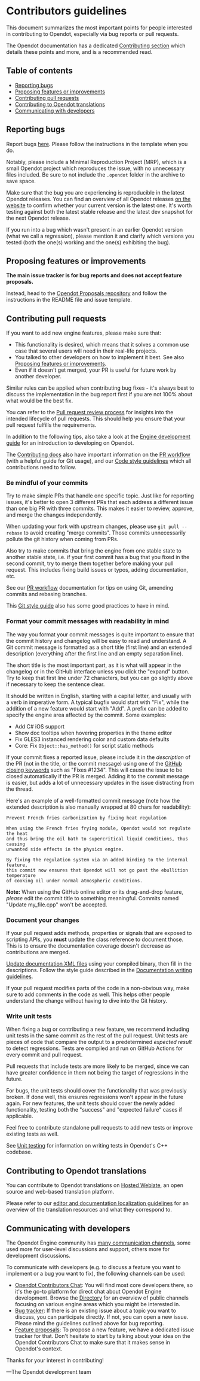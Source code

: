 # Contributors guidelines

This document summarizes the most important points for people interested in
contributing to Opendot, especially via bug reports or pull requests.

The Opendot documentation has a dedicated [Contributing section](https://docs.opendotengine.org/en/latest/contributing/how_to_contribute.html)
which details these points and more, and is a recommended read.

## Table of contents

- [Reporting bugs](#reporting-bugs)
- [Proposing features or improvements](#proposing-features-or-improvements)
- [Contributing pull requests](#contributing-pull-requests)
- [Contributing to Opendot translations](#contributing-to-opendot-translations)
- [Communicating with developers](#communicating-with-developers)

## Reporting bugs

Report bugs [here](https://github.com/opendotengine/opendot/issues/new?assignees=&labels=&template=bug_report.yml).
Please follow the instructions in the template when you do.

Notably, please include a Minimal Reproduction Project (MRP), which is a small
Opendot project which reproduces the issue, with no unnecessary files included.
Be sure to not include the `.opendot` folder in the archive to save space.

Make sure that the bug you are experiencing is reproducible in the latest Opendot
releases. You can find an overview of all Opendot releases [on the website](https://opendotengine.org/download/archive/)
to confirm whether your current version is the latest one. It's worth testing
against both the latest stable release and the latest dev snapshot for the next
Opendot release.

If you run into a bug which wasn't present in an earlier Opendot version (what we
call a _regression_), please mention it and clarify which versions you tested
(both the one(s) working and the one(s) exhibiting the bug).

## Proposing features or improvements

**The main issue tracker is for bug reports and does not accept feature proposals.**

Instead, head to the [Opendot Proposals repository](https://github.com/opendotengine/opendot-proposals)
and follow the instructions in the README file and issue template.

## Contributing pull requests

If you want to add new engine features, please make sure that:

- This functionality is desired, which means that it solves a common use case
  that several users will need in their real-life projects.
- You talked to other developers on how to implement it best. See also
  [Proposing features or improvements](#proposing-features-or-improvements).
- Even if it doesn't get merged, your PR is useful for future work by another
  developer.

Similar rules can be applied when contributing bug fixes - it's always best to
discuss the implementation in the bug report first if you are not 100% about
what would be the best fix.

You can refer to the [Pull request review process](https://docs.opendotengine.org/en/latest/contributing/workflow/pr_review_guidelines.html)
for insights into the intended lifecycle of pull requests. This should help you
ensure that your pull request fulfills the requirements.

In addition to the following tips, also take a look at the
[Engine development guide](https://docs.opendotengine.org/en/latest/contributing/development/index.html)
for an introduction to developing on Opendot.

The [Contributing docs](https://docs.opendotengine.org/en/latest/contributing/how_to_contribute.html)
also have important information on the [PR workflow](https://docs.opendotengine.org/en/latest/contributing/workflow/pr_workflow.html)
(with a helpful guide for Git usage), and our [Code style guidelines](https://docs.opendotengine.org/en/latest/contributing/development/code_style_guidelines.html)
which all contributions need to follow.

### Be mindful of your commits

Try to make simple PRs that handle one specific topic. Just like for reporting
issues, it's better to open 3 different PRs that each address a different issue
than one big PR with three commits. This makes it easier to review, approve, and
merge the changes independently.

When updating your fork with upstream changes, please use ``git pull --rebase``
to avoid creating "merge commits". Those commits unnecessarily pollute the git
history when coming from PRs.

Also try to make commits that bring the engine from one stable state to another
stable state, i.e. if your first commit has a bug that you fixed in the second
commit, try to merge them together before making your pull request. This
includes fixing build issues or typos, adding documentation, etc.

See our [PR workflow](https://docs.opendotengine.org/en/latest/contributing/workflow/pr_workflow.html)
documentation for tips on using Git, amending commits and rebasing branches.

This [Git style guide](https://github.com/agis-/git-style-guide) also has some
good practices to have in mind.

### Format your commit messages with readability in mind

The way you format your commit messages is quite important to ensure that the
commit history and changelog will be easy to read and understand. A Git commit
message is formatted as a short title (first line) and an extended description
(everything after the first line and an empty separation line).

The short title is the most important part, as it is what will appear in the
changelog or in the GitHub interface unless you click the "expand" button.
Try to keep that first line under 72 characters, but you can go slightly above
if necessary to keep the sentence clear.

It should be written in English, starting with a capital letter, and usually
with a verb in imperative form. A typical bugfix would start with "Fix", while
the addition of a new feature would start with "Add". A prefix can be added to
specify the engine area affected by the commit. Some examples:

- Add C# iOS support
- Show doc tooltips when hovering properties in the theme editor
- Fix GLES3 instanced rendering color and custom data defaults
- Core: Fix `Object::has_method()` for script static methods

If your commit fixes a reported issue, please include it in the _description_
of the PR (not in the title, or the commit message) using one of the
[GitHub closing keywords](https://docs.github.com/en/issues/tracking-your-work-with-issues/linking-a-pull-request-to-an-issue)
such as "Fixes #1234". This will cause the issue to be closed automatically if
the PR is merged. Adding it to the commit message is easier, but adds a lot of
unnecessary updates in the issue distracting from the thread.

Here's an example of a well-formatted commit message (note how the extended
description is also manually wrapped at 80 chars for readability):

```text
Prevent French fries carbonization by fixing heat regulation

When using the French fries frying module, Opendot would not regulate the heat
and thus bring the oil bath to supercritical liquid conditions, thus causing
unwanted side effects in the physics engine.

By fixing the regulation system via an added binding to the internal feature,
this commit now ensures that Opendot will not go past the ebullition temperature
of cooking oil under normal atmospheric conditions.
```

**Note:** When using the GitHub online editor or its drag-and-drop
feature, *please* edit the commit title to something meaningful. Commits named
"Update my_file.cpp" won't be accepted.

### Document your changes

If your pull request adds methods, properties or signals that are exposed to
scripting APIs, you **must** update the class reference to document those.
This is to ensure the documentation coverage doesn't decrease as contributions
are merged.

[Update documentation XML files](https://docs.opendotengine.org/en/latest/contributing/documentation/updating_the_class_reference.html)
using your compiled binary, then fill in the descriptions.
Follow the style guide described in the
[Documentation writing guidelines](https://docs.opendotengine.org/en/latest/contributing/documentation/docs_writing_guidelines.html).

If your pull request modifies parts of the code in a non-obvious way, make sure
to add comments in the code as well. This helps other people understand the
change without having to dive into the Git history.

### Write unit tests

When fixing a bug or contributing a new feature, we recommend including unit
tests in the same commit as the rest of the pull request. Unit tests are pieces
of code that compare the output to a predetermined *expected result* to detect
regressions. Tests are compiled and run on GitHub Actions for every commit and
pull request.

Pull requests that include tests are more likely to be merged, since we can have
greater confidence in them not being the target of regressions in the future.

For bugs, the unit tests should cover the functionality that was previously
broken. If done well, this ensures regressions won't appear in the future
again. For new features, the unit tests should cover the newly added
functionality, testing both the "success" and "expected failure" cases if
applicable.

Feel free to contribute standalone pull requests to add new tests or improve
existing tests as well.

See [Unit testing](https://docs.opendotengine.org/en/latest/contributing/development/core_and_modules/unit_testing.html)
for information on writing tests in Opendot's C++ codebase.

## Contributing to Opendot translations

You can contribute to Opendot translations on [Hosted Weblate](https://hosted.weblate.org/projects/opendot-engine/),
an open source and web-based translation platform.

Please refer to our [editor and documentation localization guidelines](https://docs.opendotengine.org/en/latest/contributing/documentation/editor_and_docs_localization.html)
for an overview of the translation resources and what they correspond to.

## Communicating with developers

The Opendot Engine community has [many communication
channels](https://opendotengine.org/community), some used more for user-level
discussions and support, others more for development discussions.

To communicate with developers (e.g. to discuss a feature you want to implement
or a bug you want to fix), the following channels can be used:

- [Opendot Contributors Chat](https://chat.opendotengine.org): You will
  find most core developers there, so it's the go-to platform for direct chat
  about Opendot Engine development. Browse the [Directory](https://chat.opendotengine.org/directory/channels)
  for an overview of public channels focusing on various engine areas which you
  might be interested in.
- [Bug tracker](https://github.com/opendotengine/opendot/issues): If there is an
  existing issue about a topic you want to discuss, you can participate directly.
  If not, you can open a new issue. Please mind the guidelines outlined above
  for bug reporting.
- [Feature proposals](https://github.com/opendotengine/opendot-proposals/issues):
  To propose a new feature, we have a dedicated issue tracker for that. Don't
  hesitate to start by talking about your idea on the Opendot Contributors Chat
  to make sure that it makes sense in Opendot's context.

Thanks for your interest in contributing!

—The Opendot development team
